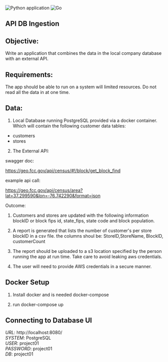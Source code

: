![Python application](https://github.com/bclipp/api_db_ingestion/workflows/Python%20application/badge.svg)
![Go](https://github.com/bclipp/api_db_ingestion/workflows/Go/badge.svg)

## API DB Ingestion


## Objective:
Write an application that combines the data in the local company database with an external API.

## Requirements:

The app should be able to run on a system will limited resources. Do not read all the data in at one
time. 

## Data:

1. Local Database running PostgreSQL provided via a docker container. 
Which will contain the following customer data tables:
* customers
* stores

2. The External API: 

swagger doc: 

https://geo.fcc.gov/api/census/#!/block/get_block_find

example api call:  

https://geo.fcc.gov/api/census/area?lat=37.299590&lon=-76.742290&format=json


Outcome:

1. Customers and stores are updated with the following information
blockID or block fips id, state_fips, state code and block population.

2. A report is generated that lists the number of customer's per store blockID in a csv file.
the columns shoul be:
StoreID,StoreName, BlockID, customerCount

3. The report should be uploaded to a s3 location specified by the person running the app at run time. Take care to
avoid leaking aws credentials.

4. The user will need to provide AWS credentials in a secure manner. 

## Docker Setup

1. Install docker and is needed docker-compose

2. run docker-compose up

## Connecting to Database UI

*URL*: http://localhost:8080/  
*SYSTEM*: PostgreSQL  
*USER*: project01  
*PASSWORD*: project01  
*DB*: project01  
